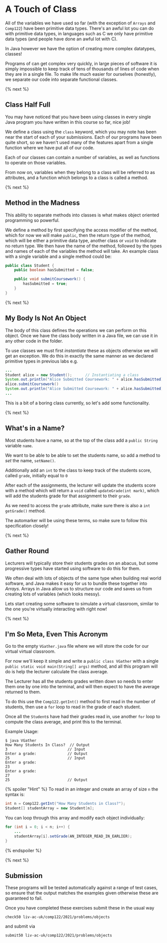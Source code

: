 # A Touch of Class

All of the variables we have used so far (with the exception of `Arrays` and `Comp122`) have been primitive data types. There's an awful lot you can do with primitive data types, in languages such as C we only have primitive data types (and people have done an awful lot with C).

In Java however we have the option of creating more complex datatypes, classes!

Programs of can get complex very quickly, in large pieces of software it is simply impossible to keep track of tens of thousands of lines of code when they are in a single file. To make life much easier for ourselves (honestly), we separate our code into separate functional classes.

{% next %}

## Class Half Full

You may have noticed that you have been using classes in every single Java program you have written in this course so far, nice job!

We define a class using the `class` keyword, which you may note has been near the start of each of your submissions. Each of our programs have been quite short, so we haven't used many of the features apart from a single function where we have put all of our code.

Each of our classes can contain a number of variables, as well as functions to operate on those variables.

From now on, variables when they belong to a class will be referred to as attributes, and a function which belongs to a class is called a method.

{% next %}

## Method in the Madness

This ability to separate methods into classes is what makes object oriented programming so powerful.

We define a method by first specifying the access modifier of the method, which for now we will make `public`, then the return type of the method, which will be either a primitive data type, another class or `void` to indicate no return type. We then have the name of the method, followed by the types and names of each of the variables the method will take. An example class with a single variable and a single method could be:

```java
public class Student {
    public boolean hasSubmitted = false;

    public void submitCoursework() {
        hasSubmitted = true;
    }
}
```

{% next %}

## My Body Is Not An Object

The body of this class defines the operations we can perform on this object. Once we have the class body written in a Java file, we can use it in any other code in the folder. 

To use classes we must first *instantiate* these as objects otherwise we will get an exception. We do this in exactly the same manner as we declared primitive types in previous labs e.g.

```java
...
Student alice = new Student();      // Instantiating a class
System.out.println("Alice Submitted Coursework: " + alice.hasSubmitted)
alice.submitCoursework()
System.out.println("Alice Submitted Coursework: " + alice.hasSubmitted)
...
```

This is a bit of a boring class currently, so let's add some functionality.

{% next %}

## What's in a Name?

Most students have a name, so at the top of the class add a `public String` variable `name`.

We want to be able to be able to set the students name, so add a method to *set* the name, `setName()`.

Additionally add an `int` to the class to keep track of the students score, called `grade`, initially equal to `0`

After each of the assignments, the lecturer will update the students score with a method which will return a `void` called `updateGrade(int mark)`, which will add the students grade for that assignment to their `grade`.

As we need to access the `grade` attribute, make sure there is also a `int getGrade()` method.

The automarker will be using these terms, so make sure to follow this specification closely!

{% next %}

## Gather Round

Lecturers will typically store their students grades on an abacus, but some progressive types have started using software to do this for them. 

We often deal with lots of objects of the same type when building real world software, and Java makes it easy for us to bundle these together into *Arrays*. Arrays in Java allow us to structure our code and saves us from creating lots of variables (which looks messy).

Lets start creating some software to simulate a virtual classroom, similar to the one you're virtually interacting with right now!

{% next %}

## I'm So Meta, Even This Acronym

Go to the empty `VGather.java` file where we will store the code for our virtual virtual classroom. 

For now we'll keep it simple and write a `public class VGather` with a single `public static void main(String[] args)` method, and all this program will do is help the lecturer calculate the class average. 

The Lecturer has all the students grades written down so needs to enter them one by one into the terminal, and will then expect to have the average returned to them.

To do this use the `Comp122.getInt()` method to first read in the number of students, then use a `for` loop to read in the grade of each student.

Once all the `Student`s have had their grades read in, use another `for` loop to compute the class average, and print this to the terminal.

Example Usage: 

```
$ java VGather 
How Many Students In Class?  // Output
3                           // Input
Enter a grade:              // Output
25                          // Input
Enter a grade:
23
Enter a grade:
27
25                          // Output
```

{% spoiler "Hint" %}
To read in an integer and create an array of size `n` the syntax is:

```java
int n = Comp122.getInt("How Many Students in Class?");
Student[] studentArray = new Student[n];
```

You can loop through this array and modify each object individually:

```java
for (int i = 0; i < n; i++) {
    ...
    studentArray[i].setGrade(AN_INTEGER_READ_IN_EARLIER);
}    
```

{% endspoiler %}

{% next %}

## Submission

These programs will be tested automatically against a range of test cases, so ensure that the output matches the examples given otherwise these are guaranteed to fail.

Once you have completed these exercises submit these in the usual way

```
check50 liv-ac-uk/comp122/2021/problems/objects
```

and submit via

```
submit50 liv-ac-uk/comp122/2021/problems/objects
```
